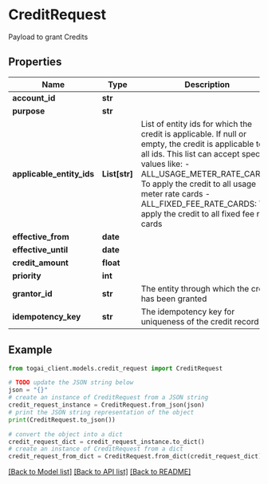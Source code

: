 # CreditRequest

Payload to grant Credits

## Properties

Name | Type | Description | Notes
------------ | ------------- | ------------- | -------------
**account_id** | **str** |  | 
**purpose** | **str** |  | 
**applicable_entity_ids** | **List[str]** | List of entity ids for which the credit is applicable. If null or empty, the credit is applicable to all ids. This list can accept special values like: - ALL_USAGE_METER_RATE_CARDS: To apply the credit to all usage meter rate cards - ALL_FIXED_FEE_RATE_CARDS: To apply the credit to all fixed fee rate cards  | [optional] 
**effective_from** | **date** |  | 
**effective_until** | **date** |  | [optional] 
**credit_amount** | **float** |  | [optional] 
**priority** | **int** |  | 
**grantor_id** | **str** | The entity through which the credit has been granted | [optional] 
**idempotency_key** | **str** | The idempotency key for uniqueness of the credit record | [optional] 

## Example

```python
from togai_client.models.credit_request import CreditRequest

# TODO update the JSON string below
json = "{}"
# create an instance of CreditRequest from a JSON string
credit_request_instance = CreditRequest.from_json(json)
# print the JSON string representation of the object
print(CreditRequest.to_json())

# convert the object into a dict
credit_request_dict = credit_request_instance.to_dict()
# create an instance of CreditRequest from a dict
credit_request_from_dict = CreditRequest.from_dict(credit_request_dict)
```
[[Back to Model list]](../README.md#documentation-for-models) [[Back to API list]](../README.md#documentation-for-api-endpoints) [[Back to README]](../README.md)



